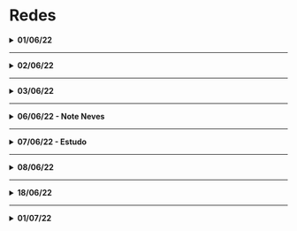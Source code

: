 # Redes 

<details>
   
<summary> <b> 01/06/22 </b> </summary>

### Camadas de aplicação
</br>

#### `RTT:` (Round Trip Time) --> Pág 75 do Livro [Kurose | Ross]

###### - Medida de tempo "ida e volta"

#### `Paralelismo:` Não há necessidade de esperar o pacote ser lido por completo para poder enviar outro, dessa forma múltiplos pacotes podem ser iniciados.
</br>

#### HTTP/2: Stream, Mensagem, Frame.

</details>

---

<details>

<summary> <b> 02/06/22 </b> </summary>

#### HTTP Métodos: POST/HEAD/PUT/DELETE

#### `Comunicação SMTP` pode cair em provas.
###### - Utiliza protocolo TCP porta(25)

#### `POP3`
###### - Utiliza protocolo TCP porta(110)

</details>

---

<details>

<summary> <b> 03/06/22 </b> </summary>

### Protocolo HTTP
</br>

#### - A aba de pesquisa do Google usa GET em vez de POST, pois, GET permite Bookmark. O POST ainda poderia ser utilizado, porém, sem a possibilidade de Bookmark.
#### - Pode-se analisar o url e perceber que é usado GET ("?" + Parâmetros)
#### - Quando o URL é muito extenso é preferível usar POST.
#### - Nomes de usuário e senha também podem ser enviados pelo GET, mas quando enviados, são criptografados na URL.

</br>

### Formato da mensagem HTTP
#### `Resquest:`
<p
   
![Screenshot from 2022-06-03 10-47-26](https://user-images.githubusercontent.com/66181571/171866978-45d2f678-0066-429e-9b46-d6460de005ed.png)
   
![Screenshot from 2022-06-03 10-47-35](https://user-images.githubusercontent.com/66181571/171867352-296044e0-a0a5-4148-905f-72d6556af8fb.png)

</p>

#### `Response:`
<p

![Screenshot from 2022-06-03 10-52-02](https://user-images.githubusercontent.com/66181571/171867720-4ba2f77d-0463-46e3-95bd-9a0279b8fd7a.png)
   
![Screenshot from 2022-06-03 10-52-13](https://user-images.githubusercontent.com/66181571/171867746-c13e37eb-156b-4a73-9035-70995ae064d2.png)

   
</p>

</br>

### Códigos HTTP Response
#### `301:` Em resumo serve para redirecionamento. (Oculto no URL, mas visível no "Telnet" do terminal)
#### `400:` Bad request, ou seja, a requisição não foi entendida pelo servidor.
#### `404:` Destino não encontrado! (No "Telnet" o comando 'GET /"Url inexistente" / HTTP/1.1' apresenta a mensagem 404)

</br>

#### Em um site é bom ter uma ferramenta que analisa a taxa de acesso do próprio site, ademais uma ferramenta que edita as permissões do acesso para que não tenha uma excesso de requisições por um mesmo usuário. (Por exemplo: Bots)

<a href="https://http.cat/"> Códigos HTTP Response resumidamente.</a>

</br>

##### `Procurar sobre "Postman"`

</br>

</details>

---

<details>

<summary> <b> 06/06/22 - Note Neves</b> </summary>

Material feito por: <a href="https://github.com/SprigganCS"> SprigganCS </a>

### Atrasos 

<p> Diferença entre atraso de transmissão e propagação. 

Atraso de transmissão está relacionado ao tempo de converter a informação em onda de rádio ou em energia. Depende da largura de banda. 

Atraso de propagação está relacionado a distância (como a distância que uma onda precisa percorrer de um ponto a outro). 
</p>



#### PC -> Roteador (transmissão) -> (propagação) -> Outro roteador 

<p> - Atraso de propagação = d/s </p>


`D` = distância entre roteadores 

`S` = velocidade de propagação no meio 

#### `Atraso total = Aprocessamento + Afila + Atransmissão + Apropagação` 


- Atraso de processamento tipicamente são poucos microsegundos 

- Atraso de fila depende do congestionamento 

- Atraso de transmissão = L/R, significativo para links de baixa velocidade 

- Atraso de propagação varia de poucos microsegundos a centenas de segundos 
</br>

### Camadas & Seus protocolos


<ui>
   
<li> Aplicação - http, pop3, imap, dns, smtp, dhcp, ftp 

<li> Transporte – TCP, UDP 

<li> Rede – IP, BGP, IGP, OSPF, ICMP 

<li> Enlace – Wifi, Ethernet 

<li> Física - Bits "nos fios"
   
</ui>

#### (Quanto mais para cima na lista, mais próximo ao usuário). 


</br>
##### `06/06/22` - Data de postagem!
### Portas 
   
<p>
Um número de porta é associado a um único processo (gerado por um programa em execução). 

Nº de porta <1024 são reservadas (http, https, ssh, etc) 

Nº de porta >=1024 são chamadas alfas e podem ser usadas.
   
</p>
 

#### O número de porta utilizado por um processo no PC cliente (geralmente alfa, pois muitas abas podem estar abertas num navegador) se liga a uma porta (geralmente reservada) do servidor, por esse motivo que os números de portas em cada ponta é diferente. (Segundo o professor pode ser igual, mas conceitualmente é estranho). 

</br> 

### Protocolos de transporte 

#### `TCP` 

<ui>
   
<li>É um tipo de serviço orientado à conexão. Ele é mais lento, mas consegue transportar mais recursos, informações longas como páginas html, arquivos de estilo, etc. 

<li>Se houver perda de dados no caminho (perda de pacote), ele recupera automaticamente. 

<li>Uma quantidade de memória é usada para armazenar informações necessárias. 

<li>É garantido que a informação transmitida é recebida pelo usuário, por esse motivo é mais seguro. 

<li>As informações chegam ordenadas. 

<li>Possui controle de fluxo e de congestionamento. O controle de fluxo evita que o buffer de destino fique cheio. 

</ui>

#### `UDP`

<ui>
   
<li> É outro tipo de serviço, que funciona com os recursos mínimos. 

<li> DNS é um exemplo que funciona com o protocolo UDP. 

<li> Se houver perda, os dados são perdidos, e uma nova requisição deve ser feita a partir da aplicação. 
 
<li> Não há garantia que a informação transmitida será recebida pelo usuário. 

<li> As informações podem chegar em ordem diferentes da saída. 

<li> A vantagem em se utilizar o UDP é que é mais rápido. 

<li> O UDP não inclui sistema de controle de congestionamento. 

<li> UDP funciona em tempo real. 

</ui>
 
</br>
 
`Socket e portas são sinônimos. `


#### `DNS:` Sistema de nome de domínio, é como uma lista que contém as URLs (facil de decorar) relacionado com um ip (endereço) dos sites. Quando o usuario entra num site pelo url, o Resolver manda essa string para o Recursivo (servidor disponibilizado pelos provedores de internet), o recursivo possui uma lista com os ip's, mas caso a URL requisitada nunca tenha sido acessada pelos usuários anteriormente, ele pede para o servidor raíz localizar, que por sua vez pergunta aos servidores autoritativos. Até que o ip do site seja localizado em algum servidor. Então esse endereço retorna com o ip do servidor e a porta que aquela página HTML está localizada. 

 </br>

`A comunicação pode ser feita de 3 formas: cliente/servidor, P2P (peer to peer) ou híbrida.` 

 
#### `Cliente/servidor:` O cliente entra numa url, o Recursivo retorna o IP e a porta daquele HTML(UDP), agora a ponta do usuário sabe onde requisitar o HTML, que vai ser enviado pelo servidor pelo protocolo TCP. 

##### Outro modelo cliente/servidor é com um balanceador, que permite que os servidores se mantenham ocultos ao usuário. Um único balanceador se conecta a vários servidores por uma rede privada. 

 
#### `P2P:` Mais raro, a conexão é direta sem intermédio de um servidor. 

#### `Híbrido:` Servidor é essencial para o funcionamento, mas os clientes podem se comunicar diretamente.

</br>

</details>

---

<details>

<summary> <b> 07/06/22 - Estudo</b> </summary>

#### Protocolo de aplicação define:
<ui>
   <li> Os tipos de mensagens trocadas, por exemplo, requisição e de resposta.
   <li> A sintaxe de vários tipos de mensagens, tais como os campos da mensagem e como os campos são delineados.
   <li> A semântica dos campos, isto é, o significado da informação nos campos.
   <li> Regras para determinar quando e como um processo envia mensagens e responde mensagens.    
</ui>

#### HTTP define como os clientes requisitam páginas aos servidores e como eles as transferem aos clientes.

#### `Socket:` É a interface entre a camada de aplicação e a de transporte dentro de um hospedeiro.
##### - "Analogamente a porta de uma casa."

`*HTTP é um protocolo sem estado, pois, não mantém informação alguma sobre o cliente.`

</br>

</details>

---

<details>

<summary> <b> 08/06/22 </b> </summary>

#### `DNS local` = RECURSIVO.
##### - Os demais ligados são ITERATIVOS como por exemplo: .root, .br, .edu.
##### ` Entre o computador e o servidor DNS local a consulta é Recursiva.`

</br>

</details>

---

<details>

<summary> <b> 18/06/22 </b> </summary>

### <li> Camada de transporte </li>
#### A camada de transporte da Internet carrega mensagens da camada de aplicação entre os lados do cliente e servidor de um aplicação. (Protocolos: UDP, TCP)
### <li> Camada de rede </li>
#### A camada de rede da Internet é responsável pela movimentação, de um hospedeiro para outro, de pacotes da camada de rede, conhecidos como `datagramas`. O protocolo de camada de transporte da Internet (TCP ou UDP) em um hospedeiro de origem passa um segmento da camada de transporte e um endereço de destino à camada de rede, exatamente como você passaria ao serviço de correios uma carta com um endereço de destinatário. `A camada de rede então provê o serviço de entrega do segmento à camada de transporte no hospedeiro destino.` Essa camada inclui o famoso IP, que define os campos no datagrama e o modo como os sistemas finais e os roteadores agem nesses campos. Existe apenas um único protocolo IP, e todos os componentes da Internet que têm uma camada de rede devem executá-lo. Embora a camada de rede contenha o protocolo IP e também numerosos outros de roteamento, ela quase sempre é denominada apenas camada IP, refletindo o fato de que ele é o elemento fundamental que mantém a integridade da Internet. (Protocolos: IP)
### <li> Camada de enlace </li>
#### A camada de rede roteia um datagrama por meio de uma série de roteadores entre a origem e o destino. Para levar um pacote de um nó (hospedeiro ou roteador) ao nó seguinte na rota, a camada de rede depende dos serviços da camada de enlace. Em especial, em cada nó a camada de rede passa o datagrama para a de enlace, que o entrega, ao longo da rotam ao nó seguinte, no qual o datagrama é passado da camada de enlace para a de rede. Os serviços prestados pela camada de enlace dependem do protocolo específico empregado no enlace. Por exemplo, alguns desses protocolos proveem entrega garantida entre enlaces, isto é, desde o nó transmissor, passando por um único enlace, até o nó receptor. (Protocolos: Ethernet, Wi-fi, DOCSIS)

</br>

</details>

---

<details>

<summary> <b> 01/07/22 </b> </summary>

</br>

`1 Byte = 8 Bits`

</br>

#### `MSS:` Maximum segment size -> quantidade máxima de dados que pode-se enviar em um único pacote. (Tamanho máximo do segmento)
#### `MTU:` Maximum tranmission unit -> Tamanho máximo de pacote que a camada de enlace comnseuge transmitir. (Unidade máxima de transmissão)
##### `MSS + Cabeçalho <= MTU`
#### ACK: Próximo pacote que você espera receber.

</br>

### Tipos de transmissão 

<ul>
   <li> <b> Simplex: </b> Dados fluem apenas em um sentido. (Ex: Antena) </li>
   <li> <b> Half-duplex </b> Dados fluem em ambos os sentidos, mas não ao mesmo tempo. (Ex: Rádio/Walkie-talkie) </li>
   <li> <b> Full-duplex: </b> Dados fluem em ambos os sentidos e ao mesmo tempo. (Ex: Telnet) </li>
</ul>

</details>


